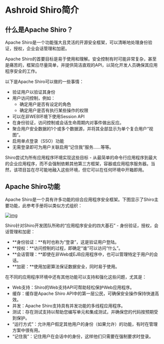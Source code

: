 # Ashroid Shiro简介

## 什么是Apache Shiro？

Apache Shiro是一个功能强大且灵活的开源安全框架，可以清晰地处理身份验证，授权，企业会话管理和加密。

Apache Shiro的首要目标是易于使用和理解。安全控制有时可能非常复杂，甚至是痛苦的，框架应尽量简单，并提供简洁直观的API，以简化开发人员确保其应用程序安全的工作。

以下是Apache Shiro可以做的一些事情：

- 验证用户以验证其身份
- 用户访问控制，例如：
  - 确定用户是否有设定的角色
  - 确定用户是否有执行某些操作的权限
- 可以在非WEB环境下使用Session API
- 在身份验证，访问控制或会话生命周期内对事件做出反应。
- 聚合用户安全数据的1个或多个数据源，并将其全部显示为单个复合用户“视图”。
- 启用单点登录（SSO）功能
- 无需登录即可为用户关联启用“记住我”服务......等等。

Shiro尝试为所有应用程序环境实现这些目标 - 从最简单的命令行应用程序到最大的企业应用程序，而不会强制依赖其他第三方框架，容器或应用程序服务器。当然，该项目旨在尽可能地融入这些环境，但它可以在任何环境中开箱即用。

## Apache Shiro功能

Apache Shiro是一个具有许多功能的综合应用程序安全框架。下图显示了Shiro主要功能，此参考手册将以类似方式组织：

[![img](https://github.com/apache/shiro-site/raw/master/assets/images/ShiroFeatures.png)](https://github.com/apache/shiro-site/blob/master/assets/images/ShiroFeatures.png)

Shiro针对Shiro开发团队所称的“应用程序安全的四大基石” - 身份验证，授权，会话管理和加密：

- **身份验证：**有时也称为“登录”，这是验证用户登陆。
- **授权：**访问控制的过程，即确定“谁”可以访问“什么”。
- **会话管理：**即使在非Web或EJB应用程序中，也可以管理特定于用户的会话。
- **加密：**使用加密算法保证数据安全，同时易于使用。

在不同的应用程序环境中还有其他功能可以支持和强化这些问题，尤其是：

- Web支持：Shiro的Web支持API可帮助轻松保护Web应用程序。
- 缓存：缓存是Apache Shiro API中的第一层公民，可确保安全操作保持快速高效。
- 并发：Apache Shiro支持具有并发功能的多线程应用程序。
- 测试：存在测试支持以帮助您编写单元和集成测试，并确保您的代码按预期受到保护。
- “运行方式”：允许用户假定其他用户的身份（如果允许）的功能，有时在管理方案中很有用。
- “记住我”：记住用户在会话中的身份，这样他们只需要在强制要求时登录。